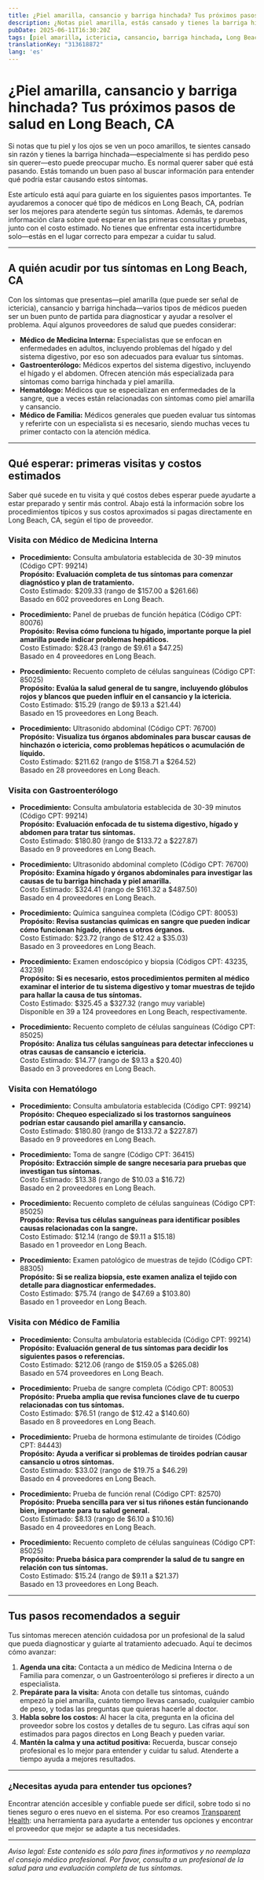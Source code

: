 ```yaml
---
title: ¿Piel amarilla, cansancio y barriga hinchada? Tus próximos pasos de salud en Long Beach, CA  
description: ¿Notas piel amarilla, estás cansado y tienes la barriga hinchada? Aprende a quién acudir y costos esperados para las primeras visitas en Long Beach, CA.  
pubDate: 2025-06-11T16:30:20Z
tags: [piel amarilla, ictericia, cansancio, barriga hinchada, Long Beach, salud, costos, tipos de proveedores]
translationKey: "313618872"
lang: 'es'
---
```


# ¿Piel amarilla, cansancio y barriga hinchada? Tus próximos pasos de salud en Long Beach, CA

Si notas que tu piel y los ojos se ven un poco amarillos, te sientes cansado sin razón y tienes la barriga hinchada—especialmente si has perdido peso sin querer—esto puede preocupar mucho. Es normal querer saber qué está pasando. Estás tomando un buen paso al buscar información para entender qué podría estar causando estos síntomas.

Este artículo está aquí para guiarte en los siguientes pasos importantes. Te ayudaremos a conocer qué tipo de médicos en Long Beach, CA, podrían ser los mejores para atenderte según tus síntomas. Además, te daremos información clara sobre qué esperar en las primeras consultas y pruebas, junto con el costo estimado. No tienes que enfrentar esta incertidumbre solo—estás en el lugar correcto para empezar a cuidar tu salud.

---

## A quién acudir por tus síntomas en Long Beach, CA

Con los síntomas que presentas—piel amarilla (que puede ser señal de ictericia), cansancio y barriga hinchada—varios tipos de médicos pueden ser un buen punto de partida para diagnosticar y ayudar a resolver el problema. Aquí algunos proveedores de salud que puedes considerar:

- **Médico de Medicina Interna:** Especialistas que se enfocan en enfermedades en adultos, incluyendo problemas del hígado y del sistema digestivo, por eso son adecuados para evaluar tus síntomas.
- **Gastroenterólogo:** Médicos expertos del sistema digestivo, incluyendo el hígado y el abdomen. Ofrecen atención más especializada para síntomas como barriga hinchada y piel amarilla.
- **Hematólogo:** Médicos que se especializan en enfermedades de la sangre, que a veces están relacionadas con síntomas como piel amarilla y cansancio.
- **Médico de Familia:** Médicos generales que pueden evaluar tus síntomas y referirte con un especialista si es necesario, siendo muchas veces tu primer contacto con la atención médica.

---

## Qué esperar: primeras visitas y costos estimados

Saber qué sucede en tu visita y qué costos debes esperar puede ayudarte a estar preparado y sentir más control. Abajo está la información sobre los procedimientos típicos y sus costos aproximados si pagas directamente en Long Beach, CA, según el tipo de proveedor.

### Visita con Médico de Medicina Interna

- **Procedimiento:** Consulta ambulatoria establecida de 30-39 minutos (Código CPT: 99214)  
  **Propósito:** **Evaluación completa de tus síntomas para comenzar diagnóstico y plan de tratamiento.**  
  Costo Estimado: $209.33 (rango de $157.00 a $261.66)  
  Basado en 602 proveedores en Long Beach.

- **Procedimiento:** Panel de pruebas de función hepática (Código CPT: 80076)  
  **Propósito:** **Revisa cómo funciona tu hígado, importante porque la piel amarilla puede indicar problemas hepáticos.**  
  Costo Estimado: $28.43 (rango de $9.61 a $47.25)  
  Basado en 4 proveedores en Long Beach.

- **Procedimiento:** Recuento completo de células sanguíneas (Código CPT: 85025)  
  **Propósito:** **Evalúa la salud general de tu sangre, incluyendo glóbulos rojos y blancos que pueden influir en el cansancio y la ictericia.**  
  Costo Estimado: $15.29 (rango de $9.13 a $21.44)  
  Basado en 15 proveedores en Long Beach.

- **Procedimiento:** Ultrasonido abdominal (Código CPT: 76700)  
  **Propósito:** **Visualiza tus órganos abdominales para buscar causas de hinchazón o ictericia, como problemas hepáticos o acumulación de líquido.**  
  Costo Estimado: $211.62 (rango de $158.71 a $264.52)  
  Basado en 28 proveedores en Long Beach.

### Visita con Gastroenterólogo

- **Procedimiento:** Consulta ambulatoria establecida de 30-39 minutos (Código CPT: 99214)  
  **Propósito:** **Evaluación enfocada de tu sistema digestivo, hígado y abdomen para tratar tus síntomas.**  
  Costo Estimado: $180.80 (rango de $133.72 a $227.87)  
  Basado en 9 proveedores en Long Beach.

- **Procedimiento:** Ultrasonido abdominal completo (Código CPT: 76700)  
  **Propósito:** **Examina hígado y órganos abdominales para investigar las causas de tu barriga hinchada y piel amarilla.**  
  Costo Estimado: $324.41 (rango de $161.32 a $487.50)  
  Basado en 4 proveedores en Long Beach.

- **Procedimiento:** Química sanguínea completa (Código CPT: 80053)  
  **Propósito:** **Revisa sustancias químicas en sangre que pueden indicar cómo funcionan hígado, riñones u otros órganos.**  
  Costo Estimado: $23.72 (rango de $12.42 a $35.03)  
  Basado en 3 proveedores en Long Beach.

- **Procedimiento:** Examen endoscópico y biopsia (Códigos CPT: 43235, 43239)  
  **Propósito:** **Si es necesario, estos procedimientos permiten al médico examinar el interior de tu sistema digestivo y tomar muestras de tejido para hallar la causa de tus síntomas.**  
  Costo Estimado: $325.45 a $327.32 (rango muy variable)  
  Disponible en 39 a 124 proveedores en Long Beach, respectivamente.

- **Procedimiento:** Recuento completo de células sanguíneas (Código CPT: 85025)  
  **Propósito:** **Analiza tus células sanguíneas para detectar infecciones u otras causas de cansancio e ictericia.**  
  Costo Estimado: $14.77 (rango de $9.13 a $20.40)  
  Basado en 3 proveedores en Long Beach.

### Visita con Hematólogo

- **Procedimiento:** Consulta ambulatoria establecida (Código CPT: 99214)  
  **Propósito:** **Chequeo especializado si los trastornos sanguíneos podrían estar causando piel amarilla y cansancio.**  
  Costo Estimado: $180.80 (rango de $133.72 a $227.87)  
  Basado en 9 proveedores en Long Beach.

- **Procedimiento:** Toma de sangre (Código CPT: 36415)  
  **Propósito:** **Extracción simple de sangre necesaria para pruebas que investigan tus síntomas.**  
  Costo Estimado: $13.38 (rango de $10.03 a $16.72)  
  Basado en 2 proveedores en Long Beach.

- **Procedimiento:** Recuento completo de células sanguíneas (Código CPT: 85025)  
  **Propósito:** **Revisa tus células sanguíneas para identificar posibles causas relacionadas con la sangre.**  
  Costo Estimado: $12.14 (rango de $9.11 a $15.18)  
  Basado en 1 proveedor en Long Beach.

- **Procedimiento:** Examen patológico de muestras de tejido (Código CPT: 88305)  
  **Propósito:** **Si se realiza biopsia, este examen analiza el tejido con detalle para diagnosticar enfermedades.**  
  Costo Estimado: $75.74 (rango de $47.69 a $103.80)  
  Basado en 1 proveedor en Long Beach.

### Visita con Médico de Familia

- **Procedimiento:** Consulta ambulatoria establecida (Código CPT: 99214)  
  **Propósito:** **Evaluación general de tus síntomas para decidir los siguientes pasos o referencias.**  
  Costo Estimado: $212.06 (rango de $159.05 a $265.08)  
  Basado en 574 proveedores en Long Beach.

- **Procedimiento:** Prueba de sangre completa (Código CPT: 80053)  
  **Propósito:** **Prueba amplia que revisa funciones clave de tu cuerpo relacionadas con tus síntomas.**  
  Costo Estimado: $76.51 (rango de $12.42 a $140.60)  
  Basado en 8 proveedores en Long Beach.

- **Procedimiento:** Prueba de hormona estimulante de tiroides (Código CPT: 84443)  
  **Propósito:** **Ayuda a verificar si problemas de tiroides podrían causar cansancio u otros síntomas.**  
  Costo Estimado: $33.02 (rango de $19.75 a $46.29)  
  Basado en 4 proveedores en Long Beach.

- **Procedimiento:** Prueba de función renal (Código CPT: 82570)  
  **Propósito:** **Prueba sencilla para ver si tus riñones están funcionando bien, importante para tu salud general.**  
  Costo Estimado: $8.13 (rango de $6.10 a $10.16)  
  Basado en 4 proveedores en Long Beach.

- **Procedimiento:** Recuento completo de células sanguíneas (Código CPT: 85025)  
  **Propósito:** **Prueba básica para comprender la salud de tu sangre en relación con tus síntomas.**  
  Costo Estimado: $15.24 (rango de $9.11 a $21.37)  
  Basado en 13 proveedores en Long Beach.

---

## Tus pasos recomendados a seguir

Tus síntomas merecen atención cuidadosa por un profesional de la salud que pueda diagnosticar y guiarte al tratamiento adecuado. Aquí te decimos cómo avanzar:

1. **Agenda una cita:** Contacta a un médico de Medicina Interna o de Familia para comenzar, o un Gastroenterólogo si prefieres ir directo a un especialista.
2. **Prepárate para la visita:** Anota con detalle tus síntomas, cuándo empezó la piel amarilla, cuánto tiempo llevas cansado, cualquier cambio de peso, y todas las preguntas que quieras hacerle al doctor.
3. **Habla sobre los costos:** Al hacer la cita, pregunta en la oficina del proveedor sobre los costos y detalles de tu seguro. Las cifras aquí son estimados para pagos directos en Long Beach y pueden variar.
4. **Mantén la calma y una actitud positiva:** Recuerda, buscar consejo profesional es lo mejor para entender y cuidar tu salud. Atenderte a tiempo ayuda a mejores resultados.

---

### ¿Necesitas ayuda para entender tus opciones?

Encontrar atención accesible y confiable puede ser difícil, sobre todo si no tienes seguro o eres nuevo en el sistema. Por eso creamos [Transparent Health](https://transparenthealth.ai): una herramienta para ayudarte a entender tus opciones y encontrar el proveedor que mejor se adapte a tus necesidades.

---

*Aviso legal: Este contenido es sólo para fines informativos y no reemplaza el consejo médico profesional. Por favor, consulta a un profesional de la salud para una evaluación completa de tus síntomas.*